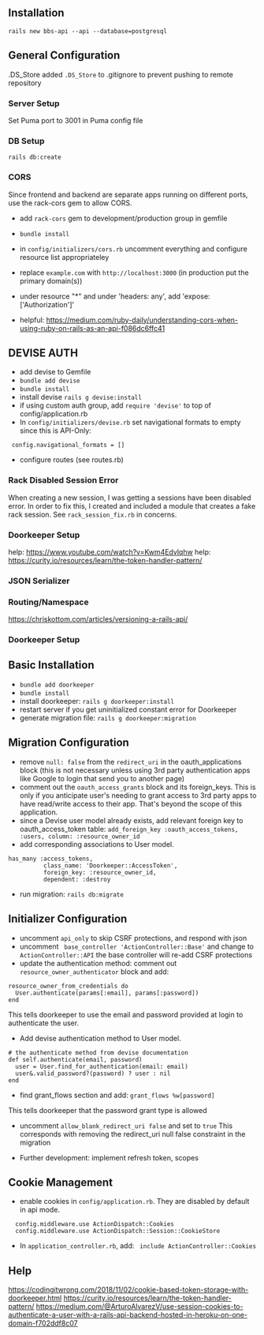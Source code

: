 ## Installation
`rails new bbs-api --api --database=postgresql`

## General Configuration
.DS_Store
added `.DS_Store` to .gitignore to prevent pushing to remote repository

### Server Setup
Set Puma port to 3001 in Puma config file

### DB Setup
`rails db:create`

### CORS
Since frontend and backend are separate apps running on different ports, use the rack-cors
gem to allow CORS. 
* add `rack-cors` gem to development/production group in gemfile
* `bundle install`
* in `config/initializers/cors.rb` uncomment everything and configure resource list appropriateley
* replace `example.com` with `http://localhost:3000` (in production put the primary domain(s))
* under resource "*" and under 'headers: any', add 'expose: ['Authorization']'

* helpful: https://medium.com/ruby-daily/understanding-cors-when-using-ruby-on-rails-as-an-api-f086dc6ffc41

## DEVISE AUTH
* add devise to Gemfile
* `bundle add devise`
* `bundle install`
* install devise `rails g devise:install`
* if using custom auth group, add `require 'devise'` to top of config/application.rb
* In `config/initializers/devise.rb` set navigational formats to empty since this is API-Only:

` config.navigational_formats = []`

* configure routes (see routes.rb)

### Rack Disabled Session Error
When creating a new session, I was getting a sessions have been disabled error. In order to fix this, I created and included a module that creates a fake rack session. See `rack_session_fix.rb` in concerns.

### Doorkeeper Setup
help: https://www.youtube.com/watch?v=Kwm4Edvlqhw
help: https://curity.io/resources/learn/the-token-handler-pattern/

### JSON Serializer


### Routing/Namespace
https://chriskottom.com/articles/versioning-a-rails-api/


### Doorkeeper Setup
## Basic Installation
* `bundle add doorkeeper`
* `bundle install`
* install doorkeeper: `rails g doorkeeper:install`
* restart server if you get uninitialized constant error for Doorkeeper
* generate migration file: `rails g doorkeeper:migration`

## Migration Configuration
* remove `null: false` from the `redirect_uri` in the oauth_applications block (this is not necessary unless using 3rd party authentication apps like Google to login that send you to another page)
* comment out the `oauth_access_grants` block and its foreign_keys. This is only if you anticipate user's needing to grant access to 3rd party apps to have read/write access to their app. That's beyond the scope of this application.
* since a Devise user model already exists, add relevant foreign key to oauth_access_token table:
`add_foreign_key :oauth_access_tokens, :users, column: :resource_owner_id`
* add corresponding associations to User model.
```
has_many :access_tokens,
          class_name: 'Doorkeeper::AccessToken',
          foreign_key: :resource_owner_id,
          dependent: :destroy
```
* run migration: `rails db:migrate`

## Initializer Configuration
* uncomment `api_only` to skip CSRF protections, and respond with json
* uncomment ` base_controller 'ActionController::Base'` and change to `ActionController::API`
the base controller will re-add CSRF protections
* update the authentication method: 
comment out `resource_owner_authenticator` block and add:
```
resource_owner_from_credentials do
  User.authenticate(params[:email], params[:password])
end
```
This tells doorkeeper to use the email and password provided at login to authenticate the user.

* Add devise authentication method to User model.

```
# the authenticate method from devise documentation
def self.authenticate(email, password)
  user = User.find_for_authentication(email: email)
  user&.valid_password?(password) ? user : nil
end
```

* find grant_flows section and add:
`grant_flows %w[password]`

This tells doorkeeper that the password grant type is allowed

* uncomment `allow_blank_redirect_uri false` and set to `true`
This corresponds with removing the redirect_uri null false constraint in the migration

* Further development: implement refresh token, scopes

## Cookie Management
* enable cookies in `config/application.rb`. They are disabled by default in api mode.
```
  config.middleware.use ActionDispatch::Cookies
  config.middleware.use ActionDispatch::Session::CookieStore
```
* In `application_controller.rb`, add: ` include ActionController::Cookies`

## Help
https://codingitwrong.com/2018/11/02/cookie-based-token-storage-with-doorkeeper.html
https://curity.io/resources/learn/the-token-handler-pattern/
https://medium.com/@ArturoAlvarezV/use-session-cookies-to-authenticate-a-user-with-a-rails-api-backend-hosted-in-heroku-on-one-domain-f702ddf8c07
